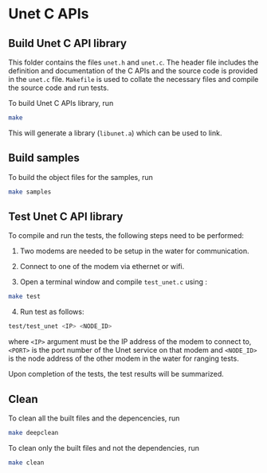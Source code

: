 # Unet C APIs

## Build Unet C API library

This folder contains the files `unet.h` and `unet.c`. The header file includes the definition and documentation of the C APIs and the source code is provided in the `unet.c` file. `Makefile` is used to collate the necessary files and compile the source code and run tests.

To build Unet C APIs library, run

```bash
make
```

This will generate a library (`libunet.a`) which can be used to link.

## Build samples

To build the object files for the samples, run

```bash
make samples
```

## Test Unet C API library

To compile and run the tests, the following steps need to be performed:

1. Two modems are needed to be setup in the water for communication.

2. Connect to one of the modem via ethernet or wifi.

3. Open a terminal window and compile `test_unet.c` using :

```bash
make test
```

4. Run test as follows:

```bash
test/test_unet <IP> <NODE_ID>
```
where `<IP>` argument must be the IP address of the modem to connect to, `<PORT>` is the port number of the Unet service on that modem and `<NODE_ID>` is the node address of the other modem in the water for ranging tests.

Upon completion of the tests, the test results will be summarized.

## Clean

To clean all the built files and the depencencies, run

```bash
make deepclean
```

To clean only the built files and not the dependencies, run

```bash
make clean
```